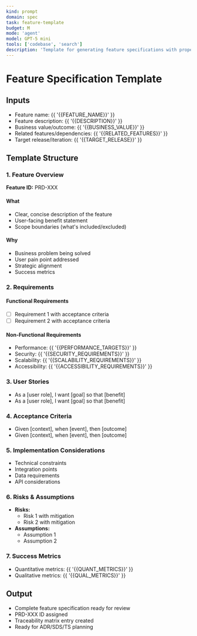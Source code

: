 ```yaml
---
kind: prompt
domain: spec
task: feature-template
budget: M
mode: 'agent'
model: GPT-5 mini
tools: ['codebase', 'search']
description: 'Template for generating feature specifications with proper structure and traceability.'
---
```


# Feature Specification Template

## Inputs
- Feature name: {{ '{{FEATURE_NAME}}' }}
- Feature description: {{ '{{DESCRIPTION}}' }}
- Business value/outcome: {{ '{{BUSINESS_VALUE}}' }}
- Related features/dependencies: {{ '{{RELATED_FEATURES}}' }}
- Target release/iteration: {{ '{{TARGET_RELEASE}}' }}

## Template Structure

### 1. Feature Overview
**Feature ID:** PRD-XXX

#### What
- Clear, concise description of the feature
- User-facing benefit statement
- Scope boundaries (what's included/excluded)

#### Why
- Business problem being solved
- User pain point addressed
- Strategic alignment
- Success metrics

### 2. Requirements
#### Functional Requirements
- [ ] Requirement 1 with acceptance criteria
- [ ] Requirement 2 with acceptance criteria

#### Non-Functional Requirements
- Performance: {{ '{{PERFORMANCE_TARGETS}}' }}
- Security: {{ '{{SECURITY_REQUIREMENTS}}' }}
- Scalability: {{ '{{SCALABILITY_REQUIREMENTS}}' }}
- Accessibility: {{ '{{ACCESSIBILITY_REQUIREMENTS}}' }}

### 3. User Stories
- As a [user role], I want [goal] so that [benefit]
- As a [user role], I want [goal] so that [benefit]

### 4. Acceptance Criteria
- Given [context], when [event], then [outcome]
- Given [context], when [event], then [outcome]

### 5. Implementation Considerations
- Technical constraints
- Integration points
- Data requirements
- API considerations

### 6. Risks & Assumptions
- **Risks:**
  - Risk 1 with mitigation
  - Risk 2 with mitigation
- **Assumptions:**
  - Assumption 1
  - Assumption 2

### 7. Success Metrics
- Quantitative metrics: {{ '{{QUANT_METRICS}}' }}
- Qualitative metrics: {{ '{{QUAL_METRICS}}' }}

## Output
- Complete feature specification ready for review
- PRD-XXX ID assigned
- Traceability matrix entry created
- Ready for ADR/SDS/TS planning
